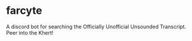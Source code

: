 # farcyte
A discord bot for searching the Officially Unofficial Unsounded Transcript. Peer into the Khert! 
